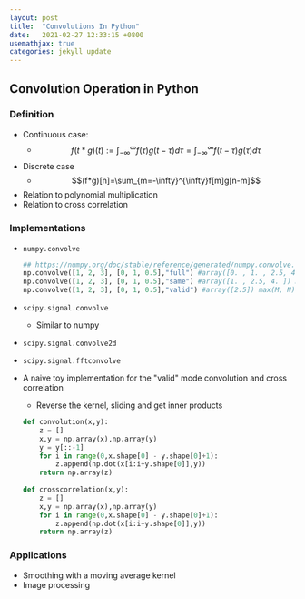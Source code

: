 ```yaml
---
layout: post
title:  "Convolutions In Python"
date:   2021-02-27 12:33:15 +0800
usemathjax: true
categories: jekyll update
---
```


## Convolution Operation in Python

### Definition

- Continuous case: 
  - $$f(t*g)(t) := \int_{-\infty}^{\infty}f(\tau)g(t-\tau)d\tau = \int_{-\infty}^{\infty}f(t-\tau)g(\tau)d\tau$$
- Discrete case
  - $$(f*g)[n]=\sum_{m=-\infty}^{\infty}f[m]g[n-m]$$
- Relation to polynomial multiplication
- Relation to  cross correlation

### Implementations
- `numpy.convolve`

  ```python
  ## https://numpy.org/doc/stable/reference/generated/numpy.convolve.html
  np.convolve([1, 2, 3], [0, 1, 0.5],"full") #array([0. , 1. , 2.5, 4. , 1.5]) N+M-1
  np.convolve([1, 2, 3], [0, 1, 0.5],"same") #array([1. , 2.5, 4. ]) max(M, N)
  np.convolve([1, 2, 3], [0, 1, 0.5],"valid") #array([2.5]) max(M, N) - min(M, N) + 1
  ```

- `scipy.signal.convolve`

  - Similar to numpy

- `scipy.signal.convolve2d`

- `scipy.signal.fftconvolve`

- A naive toy implementation for the "valid" mode convolution and cross correlation

  - Reverse the kernel, sliding and get inner products 

  ```python
  def convolution(x,y):
      z = []
      x,y = np.array(x),np.array(y)
      y = y[::-1]
      for i in range(0,x.shape[0] - y.shape[0]+1):
          z.append(np.dot(x[i:i+y.shape[0]],y))
      return np.array(z)
          
  def crosscorrelation(x,y):
      z = []
      x,y = np.array(x),np.array(y)
      for i in range(0,x.shape[0] - y.shape[0]+1):
          z.append(np.dot(x[i:i+y.shape[0]],y))
      return np.array(z)
  ```

### Applications

- Smoothing with a moving average kernel
- Image processing